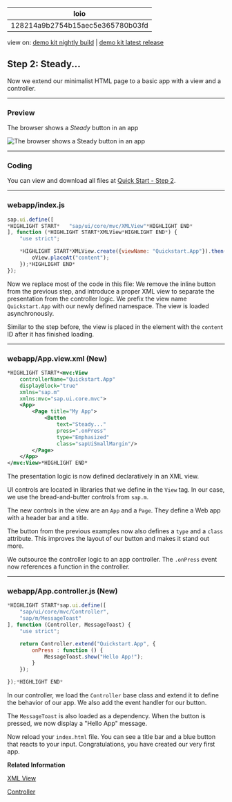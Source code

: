 <!-- loio128214a9b2754b15aec5e365780b03fd -->

| loio |
| -----|
| 128214a9b2754b15aec5e365780b03fd |

<div id="loio">

view on: [demo kit nightly build](https://openui5nightly.hana.ondemand.com/#/topic/128214a9b2754b15aec5e365780b03fd) | [demo kit latest release](https://openui5.hana.ondemand.com/#/topic/128214a9b2754b15aec5e365780b03fd)</div>

## Step 2: Steady...

Now we extend our minimalist HTML page to a basic app with a view and a controller.

***

<a name="loio128214a9b2754b15aec5e365780b03fd__section_dxj_gxh_1gb"/>

### Preview

   
  
<a name="loio128214a9b2754b15aec5e365780b03fd__fig_lx3_hxh_1gb"/>The browser shows a *Steady* button in an app

 ![](loio240ef5357d7f4d36955092cdaf1884a2_LowRes.png "The browser shows a Steady button in an app ") 

***

<a name="loio128214a9b2754b15aec5e365780b03fd__section_rcp_yxh_1gb"/>

### Coding

You can view and download all files at [Quick Start - Step 2](https://openui5.hana.ondemand.com/#/sample/sap.m.tutorial.quickstart.02/preview).

***

### webapp/index.js

``` js
sap.ui.define([
*HIGHLIGHT START*	"sap/ui/core/mvc/XMLView"*HIGHLIGHT END*
], function (*HIGHLIGHT START*XMLView*HIGHLIGHT END*) {
	"use strict";

	*HIGHLIGHT START*XMLView.create({viewName: "Quickstart.App"}).then(function (oView) {
		oView.placeAt("content");
	});*HIGHLIGHT END*
});
```

Now we replace most of the code in this file: We remove the inline button from the previous step, and introduce a proper XML view to separate the presentation from the controller logic. We prefix the view name `Quickstart.App` with our newly defined namespace. The view is loaded asynchronously.

Similar to the step before, the view is placed in the element with the `content` ID after it has finished loading.

***

<a name="loio128214a9b2754b15aec5e365780b03fd__section_zgg_rl3_1gb"/>

### webapp/App.view.xml \(New\)

``` xml
*HIGHLIGHT START*<mvc:View
	controllerName="Quickstart.App"
	displayBlock="true"
	xmlns="sap.m"
	xmlns:mvc="sap.ui.core.mvc">
	<App>
		<Page title="My App">
			<Button
				text="Steady..."
				press=".onPress"
				type="Emphasized"
				class="sapUiSmallMargin"/>
		</Page>
	</App>
</mvc:View>*HIGHLIGHT END*
```

The presentation logic is now defined declaratively in an XML view.

UI controls are located in libraries that we define in the `View` tag. In our case, we use the bread-and-butter controls from `sap.m`.

The new controls in the view are an `App` and a `Page`. They define a Web app with a header bar and a title.

The button from the previous examples now also defines a `type` and a `class` attribute. This improves the layout of our button and makes it stand out more.

We outsource the controller logic to an app controller. The `.onPress` event now references a function in the controller.

***

<a name="loio128214a9b2754b15aec5e365780b03fd__section_rc3_gm3_1gb"/>

### webapp/App.controller.js \(New\)

``` js
*HIGHLIGHT START*sap.ui.define([
	"sap/ui/core/mvc/Controller",
	"sap/m/MessageToast"
], function (Controller, MessageToast) {
	"use strict";

	return Controller.extend("Quickstart.App", {
		onPress : function () {
			MessageToast.show("Hello App!");
		}
	});

});*HIGHLIGHT END*
```

In our controller, we load the `Controller` base class and extend it to define the behavior of our app. We also add the event handler for our button.

The `MessageToast` is also loaded as a dependency. When the button is pressed, we now display a "Hello App" message.

Now reload your `index.html` file. You can see a title bar and a blue button that reacts to your input. Congratulations, you have created our very first app.

**Related Information**  


[XML View](XML_View_91f2928.md)

[Controller](Controller_121b8e6.md)

